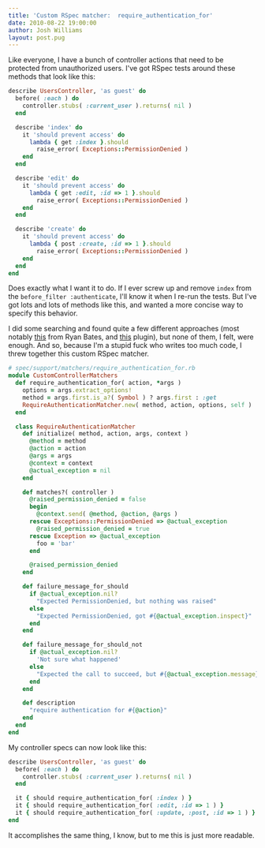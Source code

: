 ```yaml
---
title: 'Custom RSpec matcher:  require_authentication_for'
date: 2010-08-22 19:00:00
author: Josh Williams
layout: post.pug
---
```

Like everyone, I have a bunch of controller actions that need to be protected
from unauthorized users.  I've got RSpec tests around these methods that look
like this:

```ruby
describe UsersController, 'as guest' do
  before( :each ) do
    controller.stubs( :current_user ).returns( nil )
  end

  describe 'index' do
    it 'should prevent access' do
      lambda { get :index }.should
        raise_error( Exceptions::PermissionDenied )
    end
  end

  describe 'edit' do
    it 'should prevent access' do
      lambda { get :edit, :id => 1 }.should
        raise_error( Exceptions::PermissionDenied )
    end
  end

  describe 'create' do
    it 'should prevent access' do
      lambda { post :create, :id => 1 }.should
        raise_error( Exceptions::PermissionDenied )
    end
  end
end
```

<!--more-->

Does exactly what I want it to do.  If I ever screw up and remove `index` from
the `before_filter :authenticate`, I'll know it when I re-run the tests.  But
I've got lots and lots of methods like this, and wanted a more concise way to
specify this behavior.

I did some searching and found quite a few different approaches (most notably
[this](http://railscasts.com/episodes/157-rspec-matchers-macros) from Ryan
Bates, and [this](http://github.com/nbibler/should_require_login) plugin),
but none of them, I felt, were enough.  And so, because I'm a stupid fuck who
writes too much code, I threw together this custom RSpec matcher.

```ruby
# spec/support/matchers/require_authentication_for.rb
module CustomControllerMatchers
  def require_authentication_for( action, *args )
    options = args.extract_options!
    method = args.first.is_a?( Symbol ) ? args.first : :get
    RequireAuthenticationMatcher.new( method, action, options, self )
  end

  class RequireAuthenticationMatcher
    def initialize( method, action, args, context )
      @method = method
      @action = action
      @args = args
      @context = context
      @actual_exception = nil
    end

    def matches?( controller )
      @raised_permission_denied = false
      begin
        @context.send( @method, @action, @args )
      rescue Exceptions::PermissionDenied => @actual_exception
        @raised_permission_denied = true
      rescue Exception => @actual_exception
        foo = 'bar'
      end

      @raised_permission_denied
    end

    def failure_message_for_should
      if @actual_exception.nil?
        "Expected PermissionDenied, but nothing was raised"
      else
        "Expected PermissionDenied, got #{@actual_exception.inspect}"
      end
    end

    def failure_message_for_should_not
      if @actual_exception.nil?
        'Not sure what happened'
      else
        "Expected the call to succeed, but #{@actual_exception.message} was raised"
      end
    end

    def description
      "require authentication for #{@action}"
    end
  end
end
```

My controller specs can now look like this:

```ruby
describe UsersController, 'as guest' do
  before( :each ) do
    controller.stubs( :current_user ).returns( nil )
  end

  it { should require_authentication_for( :index ) }
  it { should require_authentication_for( :edit, :id => 1 ) }
  it { should require_authentication_for( :update, :post, :id => 1 ) }
end
```

It accomplishes the same thing, I know, but to me this is just more readable.
